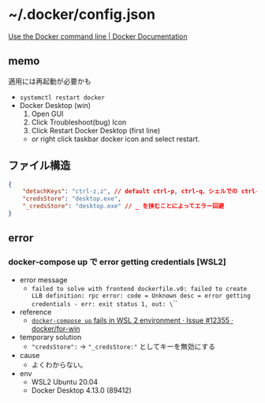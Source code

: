 # ~/.docker/config.json

[Use the Docker command line \| Docker Documentation](https://docs.docker.com/engine/reference/commandline/cli/#sample-configuration-file)

## memo

適用には再起動が必要かも

- `systemctl restart docker`
- Docker Desktop (win)
  1. Open GUI
  1. Click Troubleshoot(bug) Icon
  1. Click Restart Docker Desktop (first line)
  - or right click taskbar docker icon and select restart.

## ファイル構造

```json
{
    "detachKeys": "ctrl-z,z", // default ctrl-p, ctrl-q、シェルでの ctrl-p 2度押し回避と VSCode でのコンフリクト回避
    "credsStore": "desktop.exe",
    "_credsStore": "desktop.exe" // _ を挟むことによってエラー回避
}
```

## error

### docker-compose up で error getting credentials \[WSL2]

- error message
  - `failed to solve with frontend dockerfile.v0: failed to create LLB definition: rpc error: code = Unknown desc = error getting credentials - err: exit status 1, out: \`\``
- reference
  - [`docker-compose up` fails in WSL 2 environment · Issue #12355 · docker/for-win](https://github.com/docker/for-win/issues/12355)
- temporary solution
  - `"credsStore":` -> `"_credsStore:"` としてキーを無効にする
- cause
  - よくわからない。
- env
  - WSL2 Ubuntu 20.04
  - Docker Desktop 4.13.0 (89412)
